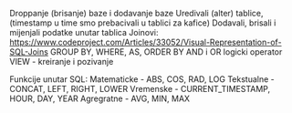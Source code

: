 Droppanje (brisanje) baze i dodavanje baze
Uredivali (alter) tablice, (timestamp u time smo prebacivali u tablici za kafice)
Dodavali, brisali i mijenjali podatke unutar tablica
Joinovi: https://www.codeproject.com/Articles/33052/Visual-Representation-of-SQL-Joins
GROUP BY, WHERE, AS, ORDER BY
AND i OR logicki operator
VIEW - kreiranje i pozivanje

Funkcije unutar SQL:
Matematicke - ABS, COS, RAD, LOG
Tekstualne - CONCAT, LEFT, RIGHT, LOWER
Vremenske - CURRENT_TIMESTAMP, HOUR, DAY, YEAR
Agregratne - AVG, MIN, MAX